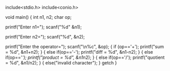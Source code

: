 include<stdio.h>
include<conio.h>

void main()
{
 int n1, n2;
 char op;
 
 printf("Enter n1=");
 scanf("%d" &n1);

 printf("Enter n2=");
 scanf("%d", &n2);

 printf("Enter the operator=");
 scanf("\n%c", &op);
 {
 if (op=='+');
 printf("sum = %d", &n1+n2);
 }
 {
 else if(op=='-');
 printf("diff = %d", &n1-n2);
 }
 {
 else if(op=='*');
 printf("product = %d", &n1*n2);
 }
 {
 else if(op=='/');
 printf("quotient = %d", &n1/n2);
 }
 {
 else("invalid character");
 }
 getch
}
 
 

